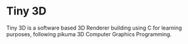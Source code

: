 # Tiny 3D

Tiny 3D is a software based 3D Renderer building using C for learning purposes, following pikuma 3D Computer Graphics Programming.
